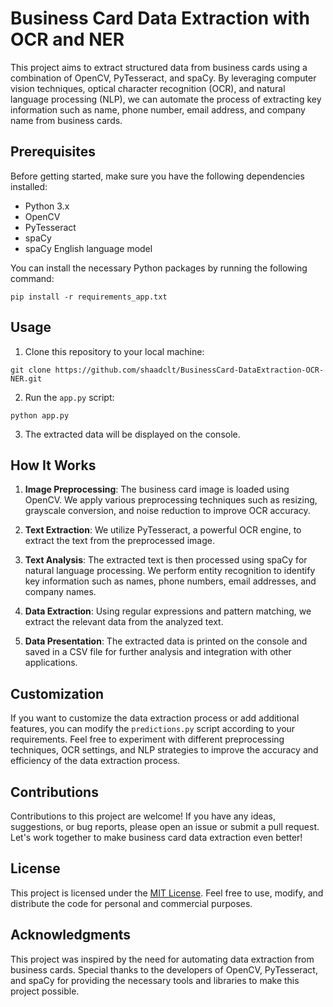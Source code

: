 # Business Card Data Extraction with OCR and NER

This project aims to extract structured data from business cards using a combination of OpenCV, PyTesseract, and spaCy. By leveraging computer vision techniques, optical character recognition (OCR), and natural language processing (NLP), we can automate the process of extracting key information such as name, phone number, email address, and company name from business cards.

## Prerequisites

Before getting started, make sure you have the following dependencies installed:

- Python 3.x
- OpenCV
- PyTesseract
- spaCy
- spaCy English language model

You can install the necessary Python packages by running the following command:

```
pip install -r requirements_app.txt
```

## Usage

1. Clone this repository to your local machine:

```
git clone https://github.com/shaadclt/BusinessCard-DataExtraction-OCR-NER.git
```

2. Run the `app.py` script:

```
python app.py
```

3. The extracted data will be displayed on the console.

## How It Works

1. **Image Preprocessing**: The business card image is loaded using OpenCV. We apply various preprocessing techniques such as resizing, grayscale conversion, and noise reduction to improve OCR accuracy.

2. **Text Extraction**: We utilize PyTesseract, a powerful OCR engine, to extract the text from the preprocessed image.

3. **Text Analysis**: The extracted text is then processed using spaCy for natural language processing. We perform entity recognition to identify key information such as names, phone numbers, email addresses, and company names.

4. **Data Extraction**: Using regular expressions and pattern matching, we extract the relevant data from the analyzed text.

5. **Data Presentation**: The extracted data is printed on the console and saved in a CSV file for further analysis and integration with other applications.

## Customization

If you want to customize the data extraction process or add additional features, you can modify the `predictions.py` script according to your requirements. Feel free to experiment with different preprocessing techniques, OCR settings, and NLP strategies to improve the accuracy and efficiency of the data extraction process.

## Contributions

Contributions to this project are welcome! If you have any ideas, suggestions, or bug reports, please open an issue or submit a pull request. Let's work together to make business card data extraction even better!

## License

This project is licensed under the [MIT License](LICENSE). Feel free to use, modify, and distribute the code for personal and commercial purposes.

## Acknowledgments

This project was inspired by the need for automating data extraction from business cards. Special thanks to the developers of OpenCV, PyTesseract, and spaCy for providing the necessary tools and libraries to make this project possible.

